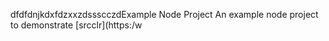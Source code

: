 dfdfdnjkdxfdzxxzdssscczdExample Node Project
An example node project to demonstrate [srcclr](https:/w

